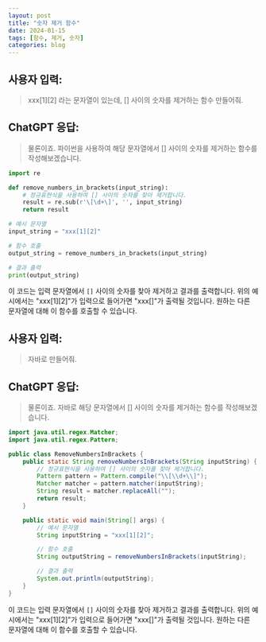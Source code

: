 ```yaml
---
layout: post
title: "숫자 제거 함수"
date: 2024-01-15
tags: [함수, 제거, 숫자]
categories: blog
---
```


## 사용자 입력:
> xxx[1][2] 라는 문자열이 있는데, [] 사이의 숫자를 제거하는 함수 만들어줘.

## ChatGPT 응답:
> 물론이죠. 파이썬을 사용하여 해당 문자열에서 [] 사이의 숫자를 제거하는 함수를 작성해보겠습니다.

```python
import re

def remove_numbers_in_brackets(input_string):
    # 정규표현식을 사용하여 [] 사이의 숫자를 찾아 제거합니다.
    result = re.sub(r'\[\d+\]', '', input_string)
    return result

# 예시 문자열
input_string = "xxx[1][2]"

# 함수 호출
output_string = remove_numbers_in_brackets(input_string)

# 결과 출력
print(output_string)
```

이 코드는 입력 문자열에서 `[]` 사이의 숫자를 찾아 제거하고 결과를 출력합니다. 위의 예시에서는 "xxx[1][2]"가 입력으로 들어가면 "xxx[]"가 출력될 것입니다. 원하는 다른 문자열에 대해 이 함수를 호출할 수 있습니다.

## 사용자 입력:
> 자바로 만들어줘.

## ChatGPT 응답:
> 물론이죠. 자바로 해당 문자열에서 [] 사이의 숫자를 제거하는 함수를 작성해보겠습니다.

```java
import java.util.regex.Matcher;
import java.util.regex.Pattern;

public class RemoveNumbersInBrackets {
    public static String removeNumbersInBrackets(String inputString) {
        // 정규표현식을 사용하여 [] 사이의 숫자를 찾아 제거합니다.
        Pattern pattern = Pattern.compile("\\[\\d+\\]");
        Matcher matcher = pattern.matcher(inputString);
        String result = matcher.replaceAll("");
        return result;
    }

    public static void main(String[] args) {
        // 예시 문자열
        String inputString = "xxx[1][2]";

        // 함수 호출
        String outputString = removeNumbersInBrackets(inputString);

        // 결과 출력
        System.out.println(outputString);
    }
}
```

이 코드는 입력 문자열에서 `[]` 사이의 숫자를 찾아 제거하고 결과를 출력합니다. 위의 예시에서는 "xxx[1][2]"가 입력으로 들어가면 "xxx[]"가 출력될 것입니다. 원하는 다른 문자열에 대해 이 함수를 호출할 수 있습니다.

